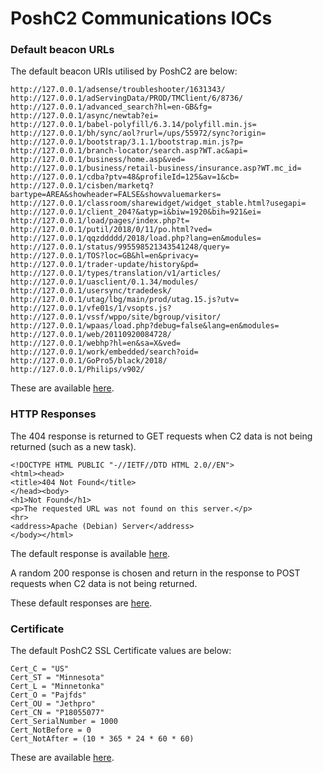 # PoshC2 Communications IOCs

### Default beacon URLs

The default beacon URIs utilised by PoshC2 are below:

```
http://127.0.0.1/adsense/troubleshooter/1631343/
http://127.0.0.1/adServingData/PROD/TMClient/6/8736/
http://127.0.0.1/advanced_search?hl=en-GB&fg=
http://127.0.0.1/async/newtab?ei=
http://127.0.0.1/babel-polyfill/6.3.14/polyfill.min.js=
http://127.0.0.1/bh/sync/aol?rurl=/ups/55972/sync?origin=
http://127.0.0.1/bootstrap/3.1.1/bootstrap.min.js?p=
http://127.0.0.1/branch-locator/search.asp?WT.ac&api=
http://127.0.0.1/business/home.asp&ved=
http://127.0.0.1/business/retail-business/insurance.asp?WT.mc_id=
http://127.0.0.1/cdba?ptv=48&profileId=125&av=1&cb=
http://127.0.0.1/cisben/marketq?bartype=AREA&showheader=FALSE&showvaluemarkers=
http://127.0.0.1/classroom/sharewidget/widget_stable.html?usegapi=
http://127.0.0.1/client_204?&atyp=i&biw=1920&bih=921&ei=
http://127.0.0.1/load/pages/index.php?t=
http://127.0.0.1/putil/2018/0/11/po.html?ved=
http://127.0.0.1/qqzddddd/2018/load.php?lang=en&modules=
http://127.0.0.1/status/995598521343541248/query=
http://127.0.0.1/TOS?loc=GB&hl=en&privacy=
http://127.0.0.1/trader-update/history&pd=
http://127.0.0.1/types/translation/v1/articles/
http://127.0.0.1/uasclient/0.1.34/modules/
http://127.0.0.1/usersync/tradedesk/
http://127.0.0.1/utag/lbg/main/prod/utag.15.js?utv=
http://127.0.0.1/vfe01s/1/vsopts.js?
http://127.0.0.1/vssf/wppo/site/bgroup/visitor/
http://127.0.0.1/wpaas/load.php?debug=false&lang=en&modules=
http://127.0.0.1/web/20110920084728/
http://127.0.0.1/webhp?hl=en&sa=X&ved=
http://127.0.0.1/work/embedded/search?oid=
http://127.0.0.1/GoPro5/black/2018/
http://127.0.0.1/Philips/v902/
```

These are available [here](https://github.com/nettitude/PoshC2/blob/master/resources/urls.txt).

### HTTP Responses

The 404 response is returned to GET requests when C2 data is not being returned (such as a new task).

```
<!DOCTYPE HTML PUBLIC "-//IETF//DTD HTML 2.0//EN">
<html><head>
<title>404 Not Found</title>
</head><body>
<h1>Not Found</h1>
<p>The requested URL was not found on this server.</p>
<hr>
<address>Apache (Debian) Server</address>
</body></html>
```

The default response is available [here](https://github.com/nettitude/PoshC2/master/resources/responses/404_response.html).

A random 200 response is chosen and return in the response to POST requests when C2 data is not being returned.

These default responses are [here](https://github.com/nettitude/PoshC2/tree/master/resources/responses).

### Certificate

The default PoshC2 SSL Certificate values are below:

```
Cert_C = "US"
Cert_ST = "Minnesota"
Cert_L = "Minnetonka"
Cert_O = "Pajfds"
Cert_OU = "Jethpro"
Cert_CN = "P18055077"
Cert_SerialNumber = 1000
Cert_NotBefore = 0
Cert_NotAfter = (10 * 365 * 24 * 60 * 60)
```

These are available [here](https://github.com/nettitude/PoshC2/blob/master/poshc2/server/Config.py#L89).

